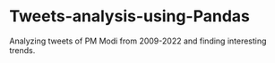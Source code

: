 # Tweets-analysis-using-Pandas
Analyzing tweets of PM Modi from 2009-2022 and finding interesting trends. 
